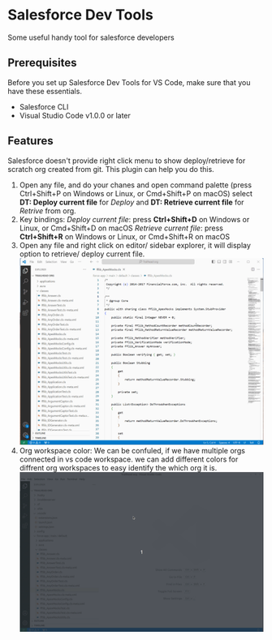 # Salesforce Dev Tools
 Some useful handy tool for salesforce developers

## Prerequisites
Before you set up Salesforce Dev Tools for VS Code, make sure that you have these essentials.
- Salesforce CLI
- Visual Studio Code v1.0.0 or later

## Features
Salesforce doesn't provide right click menu to show deploy/retrieve for scratch org created from git. This plugin can help you do this. 

1. Open any file, and do your chanes and open command palette (press Ctrl+Shift+P on Windows or Linux, or Cmd+Shift+P on macOS) select **DT: Deploy current file** for *Deploy* and **DT: Retrieve current file** for *Retrive* from org. 
2. Key bindings:
    *Deploy current file*: press **Ctrl+Shift+D** on Windows or Linux, or Cmd+Shift+D on macOS
    *Retrieve current file*: press **Ctrl+Shift+R** on Windows or Linux, or Cmd+Shift+R on macOS
3. Open any file and right click on editor/ sidebar explorer, it will display option to retrieve/ deploy current file.
![Example Deploy](https://github.com/Nagarjuna-chinthala/Salesforce-Dev-Tools/blob/main/images/Deploy-retrieve-cmds.gif)
4. Org workspace color: We can be confuled, if we have multiple orgs connected in vs code workspace. we can add different colors for diffrent org workspaces to easy identify the which org it is.
![Example org color](https://github.com/Nagarjuna-chinthala/Salesforce-Dev-Tools/blob/main/images/OrgWorkspaceColor.gif)